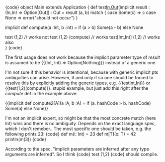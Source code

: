 {code}
object Main extends Application
{
  def test[In,Out](a:In,b:In)(implicit result : (In,In) => Option[Out]) : Out = result (a, b) match
  {
    case Some(c) => c
    case None => error("should not occur")
  }
  
  
  implicit def compute(a :Int, b :int) = if (a > b) Some(a - b) else None
    
  test (1,2)                      // works not
  test (1,2) (compute)            // works
  test[Int,Int] (1,2)             // works also  
}
{code}

The first usage does not work because the implicit parameter type of _result_ is assumed to be {{(Int, Int) => Option[Nothing]}} instead of a generic one.

I'm not sure if this behavior is intentional, because with generic implicit pts ambiguities can arise. However, if and only if so one should be forced to resolve this by explicitly adding the generic types, e.g. {{test[Int,Int](1,2)}} or {{test(1,2)(compute)}}.
stupid example, but just add this right after the _compute_ def in the example above:

{{implicit def compute2[A](a :A, b :A) = if (a. hashCode > b. hashCode) Some(a) else None}}

I'm not an implicit expert, so might be that the most concrete match (here Int) wins and there is no ambiguity. Depends on the exact language spec, which I don't remeber..
The most specific one should be taken, e.g. the following prints 23:
{code}
  def m(i: Int) = 23
  def m[T](x: T) = 42
  println(m(3))
{code}

According to the spec. "implicit parameters are inferred after any type arguments are inferred". So I think 
{code}
  test (1,2)
{code} 
should compile.
